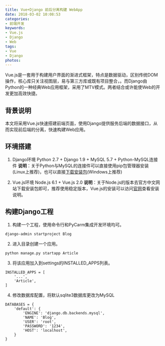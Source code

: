 ```yaml
---
title: Vue+Django 前后分离构建 WebApp
date: 2018-03-02 10:08:53
categories:
- 前端开发
keywords:
- Vue.js
- Django
- Web
tags:
- Vue
- Django
photos:
---
```


Vue.js是一套用于构建用户界面的渐进式框架，特点是数据驱动，区别传统DOM操作，核心库只关注视图层，易与第三方库或既有项目整合，。而Django由Python的一种经典Web应用框架，采用了MTV模式。两者结合或许能使Web的开发更加高效快捷。

## 背景说明

本文将采用Vue.js快速搭建前端页面，使用Django提供服务后端的数据接口，从而实现前后端的分离，快速构建Web应用。

## 环境搭建

1. Django环境
Python 2.7 + Django 1.9 + MySQL 5.7 + Python-MySQL连接件
**说明**：关于Python与MySQL的连接件可以直接使用pip包管理器安装(Linux上推荐)，也可以直接[下载安装包](https://pypi.python.org/pypi/MySQL-python/1.2.5)(Windows上推荐)

2. Vue.js环境
Node.js 6.1 + Vue.js 2.0
**说明**：关于Node.js的版本去官方中文网站下载安装包即可，推荐使用稳定版本，Vue.js的安装可以访问[官网](https://cn.vuejs.org/v2/guide/installation.html)查看安装说明。

## 构建Django工程

1. 构建一个工程，使用命令行和PyCarm集成开发环境均可。

```
django-admin startproject Blog
```

2. 进入目录创建一个应用。

```
python manage.py startapp Article
```

3.  将该应用加入到settings的INSTALLED_APPS列表。

```
INSTALLED_APPS = [
    '...',
    'Article',
]
```

4.  修改数据库配置，将默认sqlite3数据库更改为MySQL

```
DATABASES = {
    'default': {
        'ENGINE': 'django.db.backends.mysql',
        'NAME': 'Blog',
        'USER': 'root',
        'PASSWORD': '1234',
        'HOST': 'localhost',
    }
}
```
